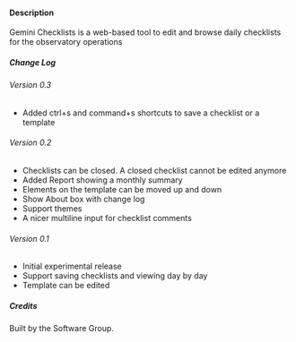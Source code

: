 #### Description

Gemini Checklists is a web-based tool to edit and browse daily checklists for the
observatory operations

##### Change Log

###### Version 0.3

- Added ctrl+s and command+s shortcuts to save a checklist or a template

###### Version 0.2

- Checklists can be closed. A closed checklist cannot be edited anymore
- Added Report showing a monthly summary
- Elements on the template can be moved up and down
- Show About box with change log
- Support themes
- A nicer multiline input for checklist comments

###### Version 0.1

- Initial experimental release
- Support saving checklists and viewing day by day
- Template can be edited

##### Credits

Built by the Software Group.